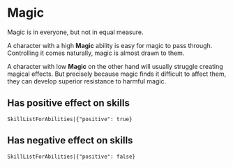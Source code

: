 # Magic

Magic is in everyone, but not in equal measure.

A character with a high **Magic** ability is easy for magic to pass through. Controlling it comes naturally, magic is almost drawn to them.

A character with low **Magic** on the other hand will usually struggle creating magical effects. But precisely because magic finds it difficult to affect them, they can develop superior resistance to harmful magic.

## Has positive effect on skills

`SkillListForAbilities|{"positive": true}`

## Has negative effect on skills

`SkillListForAbilities|{"positive": false}`